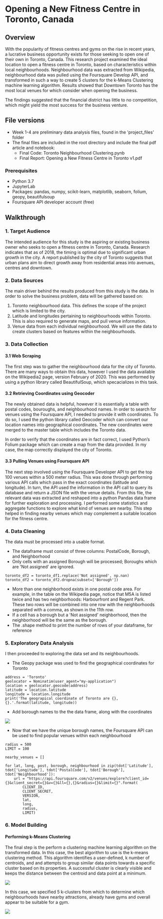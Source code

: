 # Opening a New Fitness Centre in Toronto, Canada

## Overview

With the popularity of fitness centres and gyms on the rise in recent years, a lucrative business opportunity exists for those seeking to open one of their own in Toronto, Canada. This research project examined the ideal location to open a fitness centre in Toronto, based on characteristics within local neighbourhoods. Neighbourhood data was extracted from Wikipedia, neighbourhood data was pulled using the Foursquare Develop API, and transformed in such a way to create 5 clusters for the k-Means Clustering machine learning algorithm. Results showed that Downtown Toronto has the most local venues for which consider when opening the business. 

The findings suggested that the financial district has little to no competition, which might yield the most success for the business venture.

## File versions
- Week 1-4 are preliminary data analysis files, found in the 'project_files' folder
- The final files are included in the root directory and include the final pdf article and notebook:
  - Final Code: Toronto Neighbourhood Clustering.pynb
  - Final Report: Opening a New Fitness Centre in Toronto v1.pdf

### Prerequisites
 - Python 3.7
 - JupyterLab
 - Packages: pandas, numpy, scikit-learn, matplotlib, seaborn, folium, geopy, beautifulsoup
 - Foursquare API developer account (free)
 
## Walkthrough

### 1. Target Audience
The intended audience for this study is the aspiring or existing business owner who seeks to open a fitness centre in Toronto, Canada. Research indicates that as of 2018, the timing is optimal due to significant urban growth in the city. A report published by the city of Toronto suggests that urban plans aim to direct growth away from residential areas into avenues, centres and downtown.

### 2. Data Sources
The main driver behind the results produced from this study is the data. In order to solve the business problem, data will be gathered based on:

1. Toronto neighbourhood data. This defines the scope of the project which is limited to the city.
2. Latitude and longitudes pertaining to neighbourhoods within Toronto. This is also required to generate maps, and pull venue information.
3. Venue data from each individual neighbourhood. We will use the data to create clusters based on features within the neighbourhoods.

### 3. Data Collection

#### 3.1 Web Scraping

The first step was to gather the neighbourhood data for the city of Toronto. There are many ways to obtain this data, however I used the data available on the Wikipedia2 page, version February of 2020. This was performed by using a python library called BeautifulSoup, which specacializes in this task.

#### 3.2 Retrieving Coordinates using Geocoder

The newly obtained data is helpful, however it is essentially a table with postal codes, bouroughs, and neighbourhood names. In order to search for venues using the Foursquare API, I needed to provide it with coordinates. To do so, I used the python library called Geocoder which can convert our location names into geographical coordinates. The new coordinates were merged to the master table which includes the Toronto data.

In order to verify that the coordinates are in fact correct, I used Python’s Folium package which can create a map from the data provided. In my case, the map correctly displayed the city of Toronto.

#### 3.3 Pulling Venues using Foursquare API

The next step involved using the Foursquare Developer API to get the top 100 venues within a 500 meter radius. This was done through performing various API calls which pass in the exact coordinates (latitude and longitude). In turn, the API used the information in the API call to query its database and return a JSON file with the venue details. From this file, the relevant data was extracted and reshaped into a python Pandas data frame for further exploration and processing. I performed some statistics and aggregate functions to explore what kind of venues are nearby. This step helped in finding nearby venues which may complement a suitable location for the fitness centre.

### 4. Data Cleaning

The data must be processed into a usable format.

- The dataframe must consist of three columns: PostalCode, Borough, and Neighborhood
- Only cells with an assigned Borough will be processed; Boroughs which are 'Not assigned' are ignored.
```
toronto_df2 = toronto_df1.replace('Not assigned', np.nan)
toronto_df2 = toronto_df2.dropna(subset=['Borough'])
```
- More than one neighborhood exists in one postal code area. For example, in the table on the Wikipedia page, notice that M5A is listed twice and has two neighborhoods: Harbourfront and Regent Park. These two rows will be combined into one row with the neighborhoods separated with a comma, as shown in the 11th row.
- If a cell has a borough but a 'Not assigned' neighborhood, then the neighborhood will be the same as the borough.
- The .shape method to print the number of rows of your dataframe, for reference

### 5. Exploratory Data Analysis
I then proceeded to exploring the data set and its neighbourhoods.

- The Geopy package was used to find the geographical coordinates for Toronto
```
address = 'Toronto'
geolocator = Nominatim(user_agent="my-application")
location = geolocator.geocode(address)
latitude = location.latitude
longitude = location.longitude
print('The geograpical coordinate of Toronto are {}, {}.'.format(latitude, longitude))
```

- Add borough names to the the data frame, along with the coordinates

![](images/boroughs.png)

- Now that we have the unique borough names, the Foursquare API can be used to find popular venues within each neighbourhood

```
radius = 500
LIMIT = 100

nearby_venues = []

for lat, long, post, borough, neighbourhood in zip(tdot['Latitude'], tdot['Longitude'], tdot['PostalCode'], tdot['Borough'], tdot['Neighbourhood']):
    url = "https://api.foursquare.com/v2/venues/explore?client_id={}&client_secret={}&v={}&ll={},{}&radius={}&limit={}".format(
        CLIENT_ID,
        CLIENT_SECRET,
        VERSION,
        lat,
        long,
        radius, 
        LIMIT)
```


### 6. Model Building
#### Performing k-Means Clustering

The final step is the perform a clustering machine learning algorithm on the transformed data. In this case, the best algorithm to use is the k-means clustering method. This algorithm identifies a user-defined, k number of centroids, and and attempts to group similar data points towards a specific cluster based on its properties. A successful cluster is clearly visible and keeps the distance between the centroid and data point at a minimum.

![](images/figure_1.png)

In this case, we specified 5 k-clusters from which to determine which neighbourhoods have nearby attractions, already have gyms and overall appear to be suitable for a gym.

![](images/figure_4.png)
